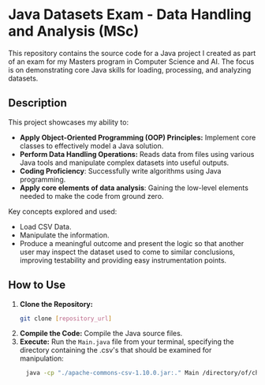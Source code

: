 # Java Datasets Exam - Data Handling and Analysis (MSc)

This repository contains the source code for a Java project I created as part of an exam for my Masters program in Computer Science and AI. The focus is on demonstrating core Java skills for loading, processing, and analyzing datasets.

## Description

This project showcases my ability to:

*   **Apply Object-Oriented Programming (OOP) Principles:** Implement core classes to effectively model a Java solution.
*   **Perform Data Handling Operations:** Reads data from files using various Java tools and manipulate complex datasets into useful outputs.
*   **Coding Proficiency**: Successfully write algorithms using Java programming.
*  **Apply core elements of data analysis**: Gaining the low-level elements needed to make the code from ground zero.

Key concepts explored and used:

*  Load CSV Data.
*   Manipulate the information.
*   Produce a meaningful outcome and present the logic so that another user may inspect the dataset used to come to similar conclusions, improving testability and providing easy instrumentation points.

## How to Use

1.  **Clone the Repository:**
    ```bash
    git clone [repository_url]
    ```
2.  **Compile the Code:** Compile the Java source files.
3.  **Execute:** Run the `Main.java` file from your terminal, specifying the directory containing the .csv's that should be examined for manipulation:

```bash
     java -cp "./apache-commons-csv-1.10.0.jar:." Main /directory/of/choice
